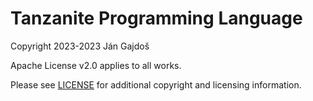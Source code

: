 # Tanzanite Programming Language

Copyright 2023-2023 Ján Gajdoš

Apache License v2.0 applies to all works.

Please see [LICENSE](/LICENSE) for additional copyright and licensing information.
